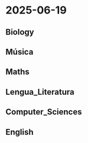 # 2025-06-19 <!-- markmap: foldAll -->

## Biology

## Música

## Maths

## Lengua_Literatura

## Computer_Sciences

## English

